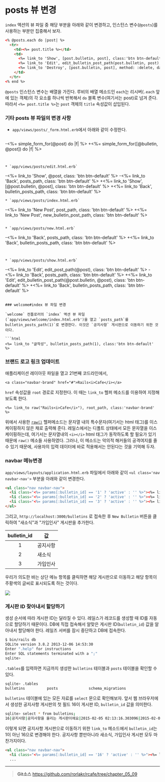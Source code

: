 # posts 뷰 변경

`index` 액션의 뷰 파일 중 해당 부분을 아래와 같이 변경하고, 인스턴스 변수(`@posts`)를 사용하는 부분만 집중해서 보자.

```html
<% @posts.each do |post| %>
  <tr>
    <td><%= post.title %></td>
    <td>
      <%= link_to 'Show', [post.bulletin, post], class:'btn btn-default' %>
      <%= link_to 'Edit', edit_bulletin_post_path(post.bulletin, post), class:'btn btn-default' %>
      <%= link_to 'Destroy', [post.bulletin, post], method: :delete, data: { confirm: 'Are you sure?' }, class:'btn btn-default' %>
    </td>
  </tr>
<% end %>
```

`@posts` 인스턴스 변수는 배열을 가진다. 루비의 배열 메소드인 `each`는 리시버(`.each` 앞에 있는 객체)의 각 요소를 하나씩 반복해서 `do` 블록 변수(여기서는 post)로 넘겨 준다. 따라서 `<%= post.title %>`는 `post` 객체의 `title` 속성값이 삽입된다.


### 기타 posts 뷰 파일의 변경 사항

* `app/views/posts/_form.html.erb`에서 아래와 같이 수정한다.

  ```
-<%= simple_form_for(@post) do |f| %>
+<%= simple_form_for([@bulletin, @post]) do |f| %>
```


* `app/views/posts/edit.html.erb`

  ```
-<%= link_to 'Show', @post, class: 'btn btn-default' %>
-<%= link_to 'Back', posts_path, class: 'btn btn-default' %>
+<%= link_to 'Show', [@post.bulletin, @post], class: 'btn btn-default' %>
+<%= link_to 'Back', bulletin_posts_path, class: 'btn btn-default' %>
```
* `app/views/posts/index.html.erb`

  ```
-<%= link_to 'New Post', post_path, class: 'btn btn-default' %>
+<%= link_to 'New Post', new_bulletin_post_path, class: 'btn btn-default' %>
  ```

* `app/views/posts/new.html.erb`

  ```
-<%= link_to 'Back', posts_path, class: 'btn btn-default' %>
+<%= link_to 'Back', bulletin_posts_path, class: 'btn btn-default' %>
```


* `app/views/posts/show.html.erb`

  ```
-<%= link_to 'Edit', edit_post_path(@post), class: 'btn btn-default' %>
-<%= link_to 'Back', posts_path, class: 'btn btn-default' %>
+<%= link_to 'Edit', edit_bulletin_post_path(@post.bulletin, @post), class: 'btn btn-default' %>
+<%= link_to 'Back', bulletin_posts_path, class: 'btn btn-default' %>
```

### welcome#index 뷰 파일 변경

`welcome` 컨틀로러의 `index` 액션 뷰 파일(`app/views/welcome/index.html.erb')을 열고 `posts_path`를 bulletin_posts_path(1)`로 변경한다. 이것은 `공지사항` 게시판으로 이동하기 위한 것이다.

```html
<%= link_to "글작성", bulletin_posts_path(1), class:'btn btn-default' %>
```

### 브랜드 로고 링크 업데이트

애플리케이션 레이아웃 파일을 열고 21번째 코드라인에서,

```erb
<a class="navbar-brand" href="#">Rails<i>Cafe</i></a>
```

`href` 속성값을 `root` 경로로 지정한다. 이 때는 `link_to` 헬퍼 메소드를 이용하여 지정해 보도록 한다.

```erb
<%= link_to raw("Rails<i>Cafe</i>"), root_path, class:'navbar-brand' %>
```

위에서 사용한 [`raw()`](http://api.rubyonrails.org/classes/ActionView/Helpers/OutputSafetyHelper.html#method-i-raw) 헬퍼메소드는 문자열 내의 특수문자(여기서는 html 태그)를 이스케이핑하지 않은 채로 출력해 준다. 레일스에서는 디폴트 상태에서 모든 문자열을 이스케이핑하는데, 여기서는 문자열내의 `<i></i>` html 태그가 동작하도록 할 필요가 있기 때문에 `raw()` 메소들 사용하였다. 그러나, 이 메소드는 악의적 해커들의 공격여지를 줄 수 있기 때문에, 사용자의 입력 데이터에 바로 적용해서는 안된다는 것을 기억해 두자. 

### navbar 메뉴변경

`app/views/layouts/application.html.erb` 파일에서 아래와 같이 `<ul class='nav navbar-nav'>` 부분을 아래와 같이 변경한다.

```html
<ul class="nav navbar-nav">
  <li class="<%= params[:bulletin_id] == '1' ? 'active' : '' %>"><%= link_to '공지사항', bulletin_posts_path('1') %></li>
  <li class="<%= params[:bulletin_id] == '2' ? 'active' : '' %>"><%= link_to '새소식', bulletin_posts_path('2') %></li>
  <li class="<%= params[:bulletin_id] == '3' ? 'active' : '' %>"><%= link_to '가입인사', bulletin_posts_path('3') %></li>
</ul>
```

그리고, `http://localhost:3000/bulletins` 로 접속한 후 `New Bulletin` 버튼을 클릭하여 "새소식"과 "가입인사" 게시판을 추가한다. 

| bulletin_id | 값  |
|:--------:|--------|
| 1 | 공지사항 |
| 2 | 새소식 |
| 3 | 가입인사 |

우리가 의도한 바는 상단 메뉴 항목를 클릭하면 해당 게시판으로 이동하고 해당 항목이 주황색의 글씨로 표시되도록 하는 것이다.

![](http://i1373.photobucket.com/albums/ag392/rorlab/Photobucket%20Desktop%20-%20RORLAB/rcafe/2015-01-30_22-02-30_zpsb40d5eb8.png)

### 게시판 ID 찾아내서 할당하기

생성 순서에 따라 게시판 ID는 달라질 수 있다. 레일스가 레코드를 생성할 때 ID를 자동으로 할당하기 때문이다. DB에 직접 접속해서 알맞은 게시판 ID(`bulletin_id`) 값을 알아내서 할당해야 한다. 레일즈 서버를 잠시 중단하고 DB에 접속한다.

``` bash
$ bin/rails db
SQLite version 3.8.2 2013-12-06 14:53:30
Enter ".help" for instructions
Enter SQL statements terminated with a ";"
sqlite>
```

`.tables`를 입력하면 지금까지 생성한 `bulletins` 테이블과 `posts` 테이블을 확인할 수 있다.

``` bash
sqlite> .tables
bulletins          posts              schema_migrations
```

`bulletins` 테이블에 있는 모든 자료를 `select` 문으로 확인해보자. 앞서 웹 브라우저에서 생성한 공지사항 게시판의 첫 필드 16이 게시판 ID, `bulletin_id` 값을 의미한다.

``` bash
sqlite> select * from bulletins;
16|공지사항|공지사항을 올리는 게시판이에요|2015-02-05 02:13:16.303096|2015-02-05 02:13:16.303096|bulletin
```

이렇게 되면 공지사항 게시판으로 이동하기 위한 `link_to` 메소드에서 `bulletin_id`는 1이 아닌 16으로 변경해야 한다. 공지사항 뿐만아니라 새소식, 가입인사 게시판 모두 마찬가지이다.

``` html
<ul class="nav navbar-nav">
  <li class="<%= params[:bulletin_id] == '16' ? 'active' : '' %>"><%= link_to '공지사항', bulletin_posts_path('16') %></li>
  ...
```

---
> **Git소스** https://github.com/rorlakr/rcafe/tree/chapter_05_09
